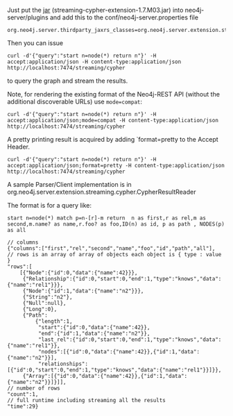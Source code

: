 Just put the [jar](https://github.com/downloads/neo4j-contrib/streaming-cypher/streaming-cypher-extension-1.7.M03.jar) (streaming-cypher-extension-1.7.M03.jar) into neo4j-server/plugins and add this to the conf/neo4j-server.properties file

    org.neo4j.server.thirdparty_jaxrs_classes=org.neo4j.server.extension.streaming.cypher=/streaming

Then you can issue

    curl -d'{"query":"start n=node(*) return n"}' -H accept:application/json -H content-type:application/json http://localhost:7474/streaming/cypher

to query the graph and stream the results.

Note, for rendering the existing format of the Neo4j-REST API (without the additional discoverable URLs) use `mode=compat`:

    curl -d'{"query":"start n=node(*) return n"}' -H accept:application/json;mode=compat -H content-type:application/json http://localhost:7474/streaming/cypher

A pretty printing result is acquired by adding `format=pretty to the Accept Header.

    curl -d'{"query":"start n=node(*) return n"}' -H accept:application/json;format=pretty -H content-type:application/json http://localhost:7474/streaming/cypher

A sample Parser/Client implementation is in org.neo4j.server.extension.streaming.cypher.CypherResultReader

The format is for a query like:

    start n=node(*) match p=n-[r]-m return  n as first,r as rel,m as second,m.name? as name,r.foo? as foo,ID(n) as id, p as path , NODES(p) as all

	// columns
	{"columns":["first","rel","second","name","foo","id","path","all"],
    // rows is an array of array of objects each object is { type : value }
	"rows":[
	    [{"Node":{"id":0,"data":{"name":42}}},
         {"Relationship":{"id":0,"start":0,"end":1,"type":"knows","data":{"name":"rel1"}}},
         {"Node":{"id":1,"data":{"name":"n2"}}},
         {"String":"n2"},
         {"Null":null},
         {"Long":0},
         {"Path":
             {"length":1,
              "start":{"id":0,"data":{"name":42}},
              "end":{"id":1,"data":{"name":"n2"}},
              "last_rel":{"id":0,"start":0,"end":1,"type":"knows","data":{"name":"rel1"}},
              "nodes":[{"id":0,"data":{"name":42}},{"id":1,"data":{"name":"n2"}}],
              "relationships":[{"id":0,"start":0,"end":1,"type":"knows","data":{"name":"rel1"}}]}},
         {"Array":[{"id":0,"data":{"name":42}},{"id":1,"data":{"name":"n2"}}]}]],
    // number of rows
	"count":1,
    // full runtime including streaming all the results
	"time":29}
